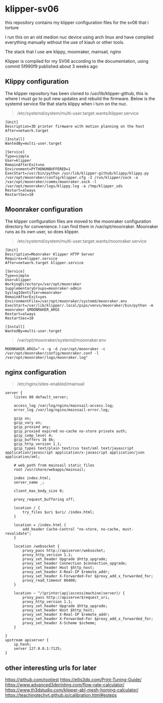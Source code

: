 # klipper-sv06
this repository contains my klipper configuration files for the sv06 that i torture

I run this on an old medion nuc device using arch linux and have compiled everything manually without the use of kiauh or other tools. 

The stack that I use are klippy, moonraker, mainsail, nginx

Klipper is compiled for my SV06 according to the documentation, using commit 5f990f9 published about 3 weeks ago

## Klippy configuration
The klipper repository has been cloned to /usr/lib/klipper-github, this is where I must go to pull new updates and rebuild the firmware. Below is the systemd service file that starts klippy when i turn on the nuc.

> /etc/systemd/system/multi-user.target.wants/klipper.service

    [Unit]
    Description=3D printer firmware with motion planning on the host
    After=network.target
    
    [Install]
    WantedBy=multi-user.target
    
    [Service]
    Type=simple
    User=klipper
    RemainAfterExit=no
    Environment=PYTHONUNBUFFERED=1
    ExecStart=/usr/bin/python /usr/lib/klipper-github/klippy/klippy.py /var/opt/moonraker/config/klipper.cfg -I /run/klipper/sock -a /var/opt/moonraker/comms/moonraker.sock -l /var/opt/moonraker/logs/klippy.log -a /tmp/klipper_uds
    Restart=always
    RestartSec=10


## Moonraker configuration
The klipper configuration files are moved to the moonraker configuration directory for convenience. I can find them in /var/opt/moonraker. Moonraker runs as its own user, so does klipper.
> /etc/systemd/system/multi-user.target.wants/moonraker.service

    [Unit]
    Description=Moonraker Klipper HTTP Server
    Requires=klipper.service
    After=network.target klipper.service
    
    [Service]
    Type=simple
    User=klipper
    WorkingDirectory=/var/opt/moonraker
    SupplementaryGroups=moonraker-admin
    SyslogIdentifier=moonraker
    RemainAfterExit=yes
    EnvironmentFile=/var/opt/moonraker/systemd/moonraker.env
    ExecStart=/var/lib/klipper/.local/pipx/venvs/moonraker/bin/python -m moonraker $MOONRAKER_ARGS
    Restart=always
    RestartSec=10
    
    [Install]
    WantedBy=multi-user.target


> /var/opt/moonraker/systemd/moonraker.env

    MOONRAKER_ARGS="-v -g -d /var/opt/moonraker -c /var/opt/moonraker/config/moonraker.conf -l /var/opt/moonraker/logs/moonraker.log"

## nginx configuration 

> /etc/nginx/sites-enabled/mainsail

    server {
        listen 80 default_server;
    
        access_log /var/log/nginx/mainsail-access.log;
        error_log /var/log/nginx/mainsail-error.log;
    
        gzip on;
        gzip_vary on;
        gzip_proxied any;
        gzip_proxied expired no-cache no-store private auth;
        gzip_comp_level 4;
        gzip_buffers 16 8k;
        gzip_http_version 1.1;
        gzip_types text/plain text/css text/xml text/javascript application/javascript application/x-javascript application/json application/xml;
    
        # web_path from mainsail static files
        root /usr/share/webapps/mainsail;
    
        index index.html;
        server_name _;
    
        client_max_body_size 0;
    
        proxy_request_buffering off;
    
        location / {
            try_files $uri $uri/ /index.html;
        }
    
        location = /index.html {
            add_header Cache-Control "no-store, no-cache, must-revalidate";
        }
    
        location /websocket {
            proxy_pass http://apiserver/websocket;
            proxy_http_version 1.1;
            proxy_set_header Upgrade $http_upgrade;
            proxy_set_header Connection $connection_upgrade;
            proxy_set_header Host $http_host;
            proxy_set_header X-Real-IP $remote_addr;
            proxy_set_header X-Forwarded-For $proxy_add_x_forwarded_for;
            proxy_read_timeout 86400;
        }
    
        location ~ ^/(printer|api|access|machine|server)/ {
            proxy_pass http://apiserver$request_uri;
            proxy_http_version 1.1;
            proxy_set_header Upgrade $http_upgrade;
            proxy_set_header Host $http_host;
            proxy_set_header X-Real-IP $remote_addr;
            proxy_set_header X-Forwarded-For $proxy_add_x_forwarded_for;
            proxy_set_header X-Scheme $scheme;
        }
    
    }
    upstream apiserver {
        ip_hash;
        server 127.0.0.1:7125;
    }

## other interesting urls for later
https://github.com/rootiest 
https://ellis3dp.com/Print-Tuning-Guide/  
https://www.advanced3dprinting.com/flow-rate-calculator/  
https://www.th3dstudio.com/klipper-abl-mesh-homing-calculator/  
https://teachingtechyt.github.io/calibration.html#esteps
